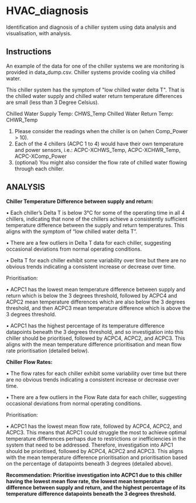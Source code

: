 # HVAC_diagnosis

Identification and diagnosis of a chiller system using data analysis and visualisation, with analysis.

## Instructions

An example of the data for one of the chiller systems we are monitoring is provided in data_dump.csv. Chiller systems provide cooling via chilled water.

This chiller system has the symptom of "low chilled water delta T".  That is the chilled water supply and chilled water return temperature differences are small (less than 3 Degree Celsius).

Chilled Water Supply Temp: CHWS_Temp
Chilled Water Return Temp: CHWR_Temp

1. Please consider the readings when the chiller is on (when Comp_Power > 10).
2. Each of the 4 chillers (ACPC 1 to 4) would have their own temperature and power sensors, i.e.: ACPC-XCHWS_Temp, ACPC-XCHWR_Temp, ACPC-XComp_Power
3. (optional) You might also consider the flow rate of chilled water flowing through each chiller.

## ANALYSIS

**Chiller Temperature Difference between supply and return:**

  • Each chiller’s Delta T is below 3°C for some of the operating time in all 4 chillers, indicating that none of the chillers achieve a consistently sufficient temperature difference between the supply and return temperatures. This aligns with the symptom of “low chilled water delta T”.
  
  • There are a few outliers in Delta T data for each chiller, suggesting occasional deviations from normal operating conditions.
  
  • Delta T for each chiller exhibit some variability over time but there are no obvious trends indicating a consistent increase or decrease over time.

  
Prioritisation:

  • ACPC1 has the lowest mean temperature difference between supply and return which is below the 3 degrees threshold, followed by ACPC4 and ACPC2 mean temperature differences which are also below the 3 degrees threshold, and then ACPC3 mean temperature difference which is above the 3 degrees threshold.
  
  • ACPC1 has the highest percentage of its temperature difference datapoints beneath the 3 degrees threshold, and so investigation into this chiller should be prioritised, followed by ACPC4, ACPC2, and ACPC3. This aligns with the mean temperature difference prioritisation and mean flow rate prioritisation (detailed below).

**Chiller Flow Rates:**

  • The flow rates for each chiller exhibit some variability over time but there are no obvious trends indicating a consistent increase or decrease over time.
  
  • There are a few outliers in the Flow Rate data for each chiller, suggesting occasional deviations from normal operating conditions.

  
Prioritisation:

  • ACPC1 has the lowest mean flow rate, followed by ACPC4, ACPC2, and ACPC3. This means that ACPC1 could struggle the most to achieve optimal temperature differences perhaps due to restrictions or inefficiencies in the system that need to be addressed. Therefore, investigation into APC1 should be prioritised, followed by ACPC4, ACPC2 and ACPC3. This aligns with the mean temperature difference prioritisation and prioritisation based on the percentage of datapoints beneath 3 degrees (detailed above).
  

**Recommendation: Prioritise investigation into ACPC1 due to this chiller having the lowest mean flow rate, the lowest mean temperature difference between supply and return, and the highest percentage of its temperature difference datapoints beneath the 3 degrees threshold.**

